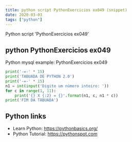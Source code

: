 ```yaml
---
title: python script PythonExercicios ex049 (snippet)
date: 2020-03-03
tags: ["python"]
---
```

Python script 'PythonExercicios ex049'


## python PythonExercicios ex049

Python mysql example: PythonExercicios ex049

```python
print('-=-' * 15)
print('TABUADA DE PYTHON 2.0')
print('-=-' * 15)
n1 = int(input('Digite um número inteiro: '))
for c in range(1, 11):
    print('{} X {:2} = {}'.format(n1, c, n1 * c))
print('FIM DA TABUADA')


```

## Python links

- Learn Python: https://pythonbasics.org/
- Python Tutorial: https://pythonspot.com
